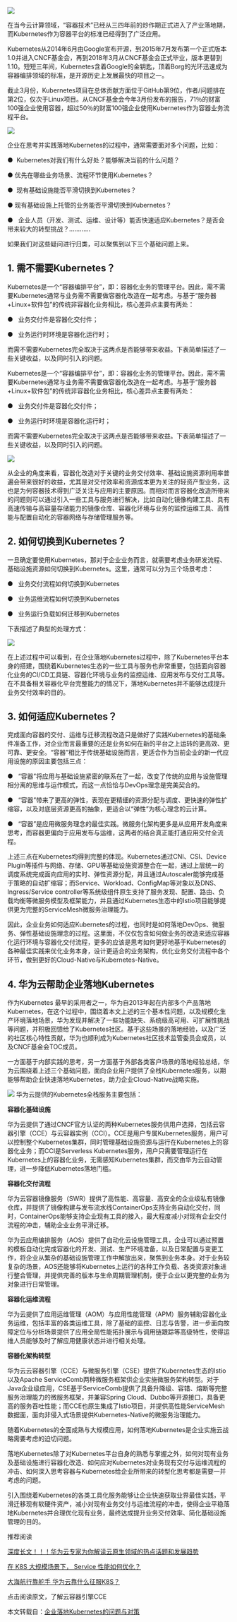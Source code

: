 ![](https://timgsa.baidu.com/timg?image&quality=80&size=b9999_10000&sec=1539179164713&di=69d8899618dae4d3e43d115e4d03b97b&imgtype=0&src=http%3A%2F%2Fztd00.photos.bdimg.com%2Fztd%2Fw%3D350%3Bq%3D70%2Fsign%3D2ebc85f5c03d70cf4cfaac08c8e7a03d%2F4e4a20a4462309f7c1d07ade7b0e0cf3d6cad6bb.jpg)



  

在当今云计算领域，“容器技术”已经从三四年前的炒作期正式进入了产业落地期，而Kubernetes作为容器平台的标准已经得到了广泛应用。

  

Kubernetes从2014年6月由Google宣布开源，到2015年7月发布第一个正式版本1.0并进入CNCF基金会，再到2018年3月从CNCF基金会正式毕业，版本更替到1.10。短短三年间，Kubernetes含着Google的金钥匙，顶着Borg的光环迅速成为容器编排领域的标准，是开源历史上发展最快的项目之一。

  

截止3月份，Kubernetes项目在总体贡献方面位于GitHub第9位，作者/问题排在第2位，仅次于Linux项目。从CNCF基金会今年3月份发布的报告，71％的财富100强企业使用容器，超过50％的财富100强企业使用Kubernetes作为容器业务流程平台。

![](https://oldboy-study.oss-cn-qingdao.aliyuncs.com/QQ%E5%9B%BE%E7%89%8720181010185549.png?Expires=1539172585&OSSAccessKeyId=TMP.AQGiQgPZ8kMPp57gw664qmAfysvyQLIYMd8gUhR_t9HGgxTBuiJXTph35nkjADAtAhRUUtRMr1Abd4Eq9bd9wLsSJTgRKwIVAK4uelMnNR9hoOdKGmRxmyosJaCH&Signature=2pKkSx0DgOe%2FQJao1cANzQNGLNg%3D)

企业在思考并实践落地Kubernetes的过程中，通常需要面对多个问题，比如：  

●  Kubernetes对我们有什么好处？能够解决当前的什么问题？

● 优先在哪些业务场景、流程环节使用Kubernetes？

●  现有基础设施能否平滑切换到Kubernetes？

● 现有基础设施上托管的业务能否平滑切换到Kubernetes？

●   企业人员（开发、测试、运维、设计等）能否快速适应Kubernetes？是否会带来较大的转型挑战？…………

如果我们对这些疑问进行归类，可以聚焦到以下三个基础问题上来。

  

## 1. 需不需要Kubernetes？
Kubernetes是一个“容器编排平台”，即：容器化业务的管理平台。因此，需不需要Kubernetes通常与业务需不需要做容器化改造在一起考虑。与基于“服务器+Linux+软件包”的传统非容器化业务相比，核心差异点主要有两处：

●   业务交付件是容器化交付件；

●   业务运行时环境是容器化运行时；

  

而需不需要Kubernetes完全取决于这两点是否能够带来收益。下表简单描述了一些关键收益，以及同时引入的问题。

  

Kubernetes是一个“容器编排平台”，即：容器化业务的管理平台。因此，需不需要Kubernetes通常与业务需不需要做容器化改造在一起考虑。与基于“服务器+Linux+软件包”的传统非容器化业务相比，核心差异点主要有两处：

●   业务交付件是容器化交付件；

●   业务运行时环境是容器化运行时；

  

而需不需要Kubernetes完全取决于这两点是否能够带来收益。下表简单描述了一些关键收益，以及同时引入的问题。

![](http://oldboy-study.oss-cn-qingdao.aliyuncs.com/%E5%8C%BA%E5%88%AB.png?Expires=1539171501&OSSAccessKeyId=TMP.AQGiQgPZ8kMPp57gw664qmAfysvyQLIYMd8gUhR_t9HGgxTBuiJXTph35nkjADAtAhRUUtRMr1Abd4Eq9bd9wLsSJTgRKwIVAK4uelMnNR9hoOdKGmRxmyosJaCH&Signature=zTDSL1uEFnkbS5ngMf9cXh%2B9VHw%3D)

从企业的角度来看，容器化改造对于关键的业务交付效率、基础设施资源利用率普遍会带来很好的收益，尤其是对交付效率和资源成本更为关注的轻资产型业务，这也是为何容器技术得到广泛关注与应用的主要原因。而相对而言容器化改造所带来的问题则可以通过引入一些工具与服务进行解决，比如自动化镜像构建工具、具有高速传输与高容量存储能力的镜像仓库、容器化环境与业务的监控运维工具、高性能与配置自动化的容器网络与存储管理服务等。

  

## 2. 如何切换到Kubernetes？


一旦确定要使用Kubernetes，那对于企业业务而言，就需要考虑业务研发流程、基础设施资源如何切换到Kubernetes。这里，通常可以分为三个场景考虑：

●   业务交付流程如何切换到Kubernetes

●   业务运维流程如何切换到Kubernetes

●   业务运行负载如何迁移到Kubernetes

  

下表描述了典型的处理方式：

  
![](https://oldboy-study.oss-cn-qingdao.aliyuncs.com/QQ%E5%9B%BE%E7%89%8720181010184002.png?Expires=1539171663&OSSAccessKeyId=TMP.AQGiQgPZ8kMPp57gw664qmAfysvyQLIYMd8gUhR_t9HGgxTBuiJXTph35nkjADAtAhRUUtRMr1Abd4Eq9bd9wLsSJTgRKwIVAK4uelMnNR9hoOdKGmRxmyosJaCH&Signature=C4HwcIBCEzAWit5n3UTld5yaOIE%3D)

在上述过程中可以看到，在企业落地Kubernetes过程中，除了Kubernetes平台本身的搭建，围绕着Kubernetes生态的一些工具与服务也非常重要，包括面向容器化业务的CI/CD工具链、容器化环境与业务的监控运维、应用发布与交付工具等。在不具备相关容器化平台完整能力的情况下，落地Kubernetes并不能够达成提升业务交付效率的目的。

  

## 3. 如何适应Kubernetes？



完成面向容器的交付、运维与迁移流程改造只是做好了实践Kubernetes的基础条件准备工作，对企业而言最重要的还是业务如何在新的平台之上运转的更高效、更可靠、更安全。“容器”相比于传统基础设施而言，更适合作为当前企业的新一代应用设施的原因主要包括三点：

●   “容器”将应用与基础设施紧密的联系在了一起，改变了传统的应用与设施管理相分离的思维与运作模式，而这一点恰恰与DevOps理念是完美契合的。

●   “容器”带来了更高的弹性，表现在更精细的资源分配与调度、更快速的弹性扩缩容，以及对底层资源更高的抽象，更适合以“弹性”为核心理念的云计算。

●   “容器”是应用微服务理念的最佳实践。微服务化架构更多是从应用开发角度来思考，而容器更偏向于应用发布与运维，这两者的结合真正能打通应用交付全流程。

  

上述三点在Kubernetes均得到完整的体现。Kubernetes通过CNI、CSI、Device Plugin等插件与网络、存储、GPU等基础设施资源整合在一起，通过上层统一的调度系统完成面向应用的实时、弹性资源分配，并且通过Autoscaler能够完成基于策略的自动扩缩容；而Service、Workload、ConfigMap等对象以及DNS、Ingress/Service controller等系统级组件原生支持了服务发现、配置、路由、负载均衡等微服务模型及框架能力，并且通过Kubernetes生态中的Istio项目能够提供更为完整的ServiceMesh微服务治理能力。

  

因此，企业业务如何适应Kubernetes的过程，也同时是如何落地DevOps、微服务、弹性基础设施理念的过程。这里面，不仅仅包含如何做业务的改造来适应容器化运行环境与容器化交付流程，更多的应该是思考如何更好地基于Kubernetes的各种最佳实践来优化业务本身，设计更适合的业务架构，优化业务交付流程中各个环节，做到更好的Cloud-Native与Kubernetes-Native。

  

## 4. 华为云帮助企业落地Kubernetes


作为Kubernetes 最早的采用者之一，华为自2013年起在内部多个产品落地Kubernetes，在这个过程中，围绕着本文上述的三个基本性问题，以及规模化生产环境落地场景，华为发现并解决了一些功能缺失、系统级高可用、可扩展性挑战等问题，并积极回馈给了Kubernetes社区。基于这些场景的落地经验，以及广泛的社区核心特性贡献，华为也顺利成为Kubernetes社区技术监管委员会成员，以及CNCF基金会TOC成员。

  

一方面基于内部实践的思考，另一方面基于外部各类客户场景的落地经验总结，华为云围绕着上述三个基础问题，面向企业用户提供了全栈Kubernetes服务，以期能够帮助企业快速落地Kubernetes，助力企业Cloud-Native战略实施。

![](https://oldboy-study.oss-cn-qingdao.aliyuncs.com/QQ%E5%9B%BE%E7%89%8720181010184757.png?Expires=1539172114&OSSAccessKeyId=TMP.AQGiQgPZ8kMPp57gw664qmAfysvyQLIYMd8gUhR_t9HGgxTBuiJXTph35nkjADAtAhRUUtRMr1Abd4Eq9bd9wLsSJTgRKwIVAK4uelMnNR9hoOdKGmRxmyosJaCH&Signature=QvkgGnH3ACyAc%2B7bvOGwZ%2FyjHJo%3D)
华为云提供的Kubernetes全栈服务主要包括：

  

**容器化基础设施**

华为云提供了通过CNCF官方认证的两种Kubernetes服务供用户选择，包括云容器引擎（CCE）与云容器实例（CCI）。CCE是用户专属Kubernetes服务，用户可以控制整个Kubernetes集群，同时管理基础设施资源与运行在Kubernetes上的容器化业务；而CCI是Serverless Kubernetes服务，用户只需要管理运行在Kubernetes上的容器化业务，无需感知Kubernetes集群，而交由华为云自动管理，进一步降低Kubernetes落地门槛。

  

**容器化交付流程**

华为云容器镜像服务（SWR）提供了高性能、高容量、高安全的企业级私有镜像仓库，并提供了镜像构建与发布流水线ContainerOps支持业务自动化交付，同时，ContainerOps能够支持企业现有工具的接入，最大程度减小对现有企业交付流程的冲击，辅助企业业务平滑迁移。

  

华为云应用编排服务（AOS）提供了自动化云设施管理工具，企业可以通过预置的模板自动化完成容器化的开发、测试、生产环境准备，以及日常配置与变更工作，将企业从繁杂的基础设施管理工作中解放出来，聚焦到业务本身。对于业务较复杂的场景，AOS还能够将Kubernetes上运行的各种工作负载、各类资源对象进行整合管理，并提供完善的版本与生命周期管理机制，便于企业以更完整的业务为对象进行日常管理。

  

**容器化运维流程**

华为云提供了应用运维管理（AOM）与应用性能管理（APM）服务辅助容器化业务运维，包括丰富的各类运维工具，除了基础的监控、日志与告警，进一步面向故障定位与分析场景提供了应用全局性能拓扑展示与调用链跟踪等高级特性，使得运维人员能够及时了解应用健康状态并进行相关处理。

  

**容器化架构转型**

华为云云容器引擎（CCE）与微服务引擎（CSE）提供了Kubernetes生态的Istio以及Apache ServiceComb两种微服务框架供企业实施微服务架构转型。对于Java企业级应用，CSE基于ServiceComb提供了具备升降级、容错、熔断等完整服务治理能力的微服务框架，并兼容Spring Cloud、Dubbo等开源接口，具备更高的服务吞吐性能；而CCE也原生集成了Istio项目，并提供高性能ServiceMesh数据面，面向非侵入式场景提供Kubernetes-Native的微服务治理能力。

  

随着Kubernetes的全面成熟与大规模应用，如何落地Kubernetes是企业实施云战略需要考虑的迫切问题。

落地Kubernetes除了对Kubernetes平台自身的熟悉与掌握之外，如何对现有业务及基础设施进行容器化改造、如何应对Kubernetes对业务现有交付与运维流程的冲击、如何深入思考容器与Kubernetes给企业所带来的转型化思考都是需要一并考虑的问题。

引入围绕着Kubernetes的各类工具化服务能够让企业快速获取业界最佳实践，平滑迁移现有软硬件资产，减小对现有业务交付与运维流程的冲击，使得企业平稳落地Kubernetes并合理优化现有业务，最终达成提升业务交付效率、简化基础设施管理的目的。
 

推荐阅读

[深度长文！！！华为云专家为你解读云原生领域的热点话题和发展趋势](http://mp.weixin.qq.com/s?__biz=MzIzNzU5NTYzMA==&mid=2247483708&idx=1&sn=69941c6bd282f311edf192c59d0bd764&chksm=e8c77fbddfb0f6ab485684cc3f861f30495405de57bc0295b2bc89a60af876fb6f5ceab589f7&scene=21#wechat_redirect)

[在 K8S 大规模场景下， Service 性能如何优化？](https://mp.weixin.qq.com/s?__biz=MzIzNzU5NTYzMA==&mid=2247483742&idx=1&sn=3540b2b3073f4d3831186dbde35d6e9b&chksm=e8c77fdfdfb0f6c9c1ff3acf0553d046143b599760050f64ec52fbfb12b11af33eb15297c6bf&scene=21#wechat_redirect)

[大海航行靠舵手 华为云靠什么征服K8S？](https://mp.weixin.qq.com/s?__biz=MzIzNzU5NTYzMA==&mid=2247483729&idx=1&sn=ab00daadfa8d2f502d481b038e85cdb4&chksm=e8c77fd0dfb0f6c66e3bd1dfaadfaacd4fb12201bf18d886b5fc2207c6fdf92a7bafccb55dfc&scene=21#wechat_redirect)

  

  

点击阅读原文，了解云容器引擎CCE

本文转载自：[企业落地Kubernetes的问题与对策](https://mp.weixin.qq.com/s?__biz=MzIzNzU5NTYzMA==&mid=2247483766&idx=1&sn=74ca05a880948c193387a4c572e0838f&chksm=e8c77ff7dfb0f6e134ba5217c0da29f62eab38c8c64e604919b1340fda9fda5f9e3914b49573&mpshare=1&scene=1&srcid=1009g9l7CyD3WgIIL9eVsBvM#rd)
